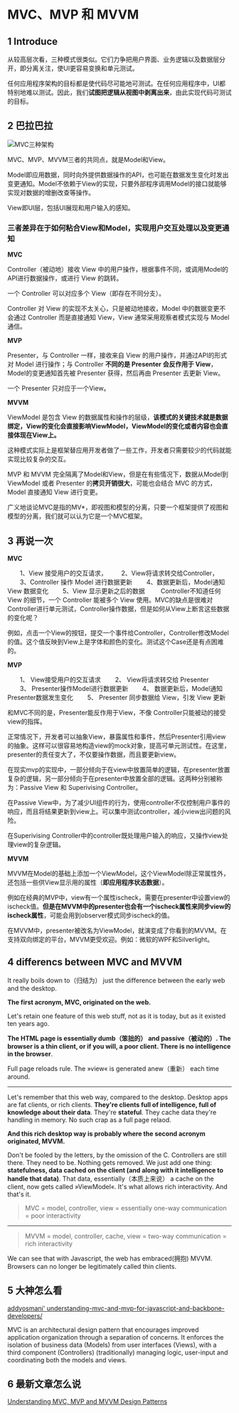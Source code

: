 # MVC、MVP 和 MVVM

## 1 Introduce

从较高层次看，三种模式很类似。它们力争把用户界面、业务逻辑以及数据层分开，即分离关注，使UI更容易变换和单元测试。

任何应用程序架构的目标都是使代码尽可能地可测试。在任何应用程序中，UI都特别地难以测试。因此，我们**试图把逻辑从视图中剥离出来**，由此实现代码可测试的目标。

## 2 巴拉巴拉

![MVC三种架构](http://img.blog.csdn.net/20140401173412296?watermark/2/text/aHR0cDovL2Jsb2cuY3Nkbi5uZXQvbmFwb2x1bnlpc2hp/font/5a6L5L2T/fontsize/400/fill/I0JBQkFCMA==/dissolve/70/gravity/Center)

MVC、MVP、MVVM三者的共同点，就是Model和View。

Model即应用数据，同时向外提供数据操作的API，也可能在数据发生变化时发出变更通知。Model不依赖于View的实现，只要外部程序调用Model的接口就能够实现对数据的增删改查等操作。

View即UI层，包括UI展现和用户输入的感知。

### 三者差异在于如何粘合View和Model，实现用户交互处理以及变更通知

**MVC**

Controller（被动地）接收 View 中的用户操作，根据事件不同，或调用Model的API进行数据操作，或进行 View 的跳转。

一个 Controller 可以对应多个 View（即存在不同分支）。

Controller 对 View 的实现不太关心，只是被动地接收，Model 中的数据变更不会通过 Controller 而是直接通知 View，View 通常采用观察者模式实现与 Model 通信。

**MVP**

Presenter，与 Controller 一样，接收来自 View 的用户操作，并通过API的形式对 Model 进行操作；与 Controller **不同的是 Presenter 会反作用于 View**，Model的变更通知首先被 Presenter 获得，然后再由 Presenter 去更新 View。

一个 Presenter 只对应于一个View。

**MVVM**

ViewModel 是包含 View 的数据属性和操作的层级，**该模式的关键技术就是数据绑定，View的变化会直接影响ViewModel，ViewModel的变化或者内容也会直接体现在View上。**

这种模式实际上是框架替应用开发者做了一些工作，开发者只需要较少的代码就能实现比较复杂的交互。

MVP 和 MVVM 完全隔离了Model和View，但是在有些情况下，数据从Model到ViewModel 或者 Presenter 的**拷贝开销很大**，可能也会结合 MVC 的方式，Model 直接通知 View 进行变更。

广义地谈论MVC是指的MV*，即视图和模型的分离，只要一个框架提供了视图和模型的分离，我们就可以认为它是一个MVC框架。

## 3 再说一次

**MVC**

　　1、View 接受用户的交互请求，
　　2、View将请求转交给Controller，
　　3、Controller 操作 Model 进行数据更新
　　4、数据更新后，Model通知 View 数据变化
　　5、View 显示更新之后的数据
　　
Controller不知道任何 View 的细节，一个 Controller 能被多个 View 使用。MVC的缺点是很难对 Controller进行单元测试，Controller操作数据，但是如何从View上断言这些数据的变化呢？

例如，点击一个View的按钮，提交一个事件给Controller，Controller修改Model的值。这个值反映到View上是字体和颜色的变化。测试这个Case还是有点困难的。
 
**MVP**

　　1、  View接受用户的交互请求
　　2、  View将请求转交给 Presenter
　　3、  Presenter操作Model进行数据更新
　　4、  数据更新后，Model通知Presenter数据发生变化
　　5、  Presenter 同步数据给 View，引发 View 更新

和MVC不同的是，Presenter能反作用于View，不像 Controller只能被动的接受view的指挥。

正常情况下，开发者可以抽象View，暴露属性和事件，然后Presenter引用view的抽象。这样可以很容易地构造view的mock对象，提高可单元测试性。在这里，presenter的责任变大了，不仅要操作数据，而且要更新view。

在现实mvp的实现中，一部分倾向于在view中放置简单的逻辑，在presenter放置复杂的逻辑，另一部分倾向于在presenter中放置全部的逻辑。这两种分别被称为：Passive View 和 Superivising Controller。

在Passive View中，为了减少UI组件的行为，使用controller不仅控制用户事件的响应，而且将结果更新到view上。可以集中测试controller，减小view出问题的风险。

在Superivising Controller中的controller既处理用户输入的响应，又操作view处理view的复杂逻辑。
 
**MVVM**

MVVM在Model的基础上添加一个ViewModel，这个ViewModel除正常属性外，还包括一些供View显示用的属性（**即应用程序状态数据**）。

例如在经典的MVP中，view有一个属性ischeck，需要在presenter中设置view的ischeck值。**但是在MVVM中的presenter也会有一个ischeck属性来同步view的ischeck属性**，可能会用到observer模式同步ischeck的值。

在MVVM中，presenter被改名为ViewModel，就演变成了你看到的MVVM。在支持双向绑定的平台，MVVM更受欢迎。例如：微软的WPF和Silverlight。

## 4 differencs between MVC and MVVM

It really boils down to（归结为） just the difference between the early web and the desktop.

**The first acronym, MVC, originated on the web.** 

Let's retain one feature of this web stuff, not as it is today, but as it existed ten years ago.

**The HTML page is essentially dumb（笨拙的） and passive（被动的）. The browser is a thin client, or if you will, a poor client. There is no intelligence in the browser**. 

Full page reloads rule. The »view« is generated anew（重新） each time around.

----------

Let's remember that this web way, compared to the desktop. Desktop apps are fat clients, or rich clients. **They're clients full of intelligence, full of knowledge about their data**. They're **stateful**. They cache data they're handling in memory. No such crap as a full page relaod.

**And this rich desktop way is probably where the second acronym originated, MVVM.** 

Don't be fooled by the letters, by the omission of the C. Controllers are still there. They need to be. Nothing gets removed. We just add one thing: **statefulness, data cached on the client (and along with it intelligence to handle that data)**. That data, essentially（本质上来说） a cache on the client, now gets called »ViewModel«. It's what allows rich interactivity. And that's it.

 > MVC = model, controller, view = essentially one-way communication = poor interactivity

----------

 > MVVM = model, controller, cache, view = two-way communication = rich interactivity
 
We can see that with Javascript, the web has embraced(拥抱) MVVM. Browsers can no longer be legitimately called thin clients. 

## 5 大神怎么看

[addyosmani' understanding-mvc-and-mvp-for-javascript-and-backbone-developers/](http://addyosmani.com/blog/understanding-mvc-and-mvp-for-javascript-and-backbone-developers/)

MVC is an architectural design pattern that encourages improved application organization through a separation of concerns. It enforces the isolation of business data (Models) from user interfaces (Views), with a third component (Controllers) (traditionally) managing logic, user-input and coordinating both the models and views.

## 6 最新文章怎么说

[Understanding MVC, MVP and MVVM Design Patterns](http://www.dotnet-tricks.com/Tutorial/designpatterns/2FMM060314-Understanding-MVC,-MVP-and-MVVM-Design-Patterns.html)
